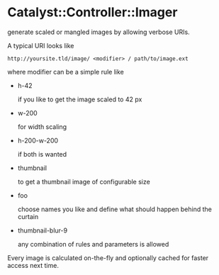 # Catalyst::Controller::Imager #

generate scaled or mangled images by allowing verbose URIs.

A typical URI looks like

    http://yoursite.tld/image/ <modifier> / path/to/image.ext

where modifier can be a simple rule like

 * h-42

   if you like to get the image scaled to 42 px

 * w-200

   for width scaling

 * h-200-w-200

   if both is wanted

 * thumbnail

   to get a thumbnail image of configurable size

 * foo

   choose names you like and define what should happen behind the curtain

 * thumbnail-blur-9

   any combination of rules and parameters is allowed


Every image is calculated on-the-fly and optionally cached for faster access
next time.
